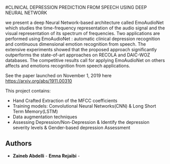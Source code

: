 #CLINICAL DEPRESSION PREDICTION FROM SPEECH USING DEEP NEURAL NETWORK

we present a deep Neural Network-based architecture called EmoAudioNet which studies the time-frequency representation of the audio signal and the visual representation of its spectrum of frequencies. Two applications are performed using EmoAudioNet : automatic clinical depression recognition and continuous dimensional emotion recognition from speech. The extensive experiments showed that the proposed approach significantly outperforms the state-of-art approaches on RECOLA and DAIC-WOZ databases. The competitive results call for applying EmoAudioNet on others affects and emotions recognition from speech applications.
 
See the paper launched on November 1, 2019  here https://arxiv.org/abs/1911.00310

This project contains:
 * Hand Crafted Extraction of the MFCC coefficients
 * Training models: Convolutional Neural Networks(CNN) & Long Short Term Memory(LSTM)
 * Data augmentation techniques
 * Assessing Depression/Non-Depression & Identify the depression severity levels & Gender-based depression Assessment




## Authors

* **Zaineb Abdelli** - **Emna Rejaibi** - 
